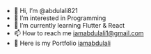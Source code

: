 - 👋 Hi, I’m @abdulali821
- 👀 I’m interested in Programming
- 🌱 I’m currently learning Flutter & React
- 📫 How to reach me iamabdulali1@gmail.com
- 💼 Here is my Portfolio [iamabdulali]("iamabdulali.netlify.app")

<!---
abdulali821/abdulali821 is a ✨ special ✨ repository because its `README.md` (this file) appears on your GitHub profile.
You can click the Preview link to take a look at your changes.
--->

